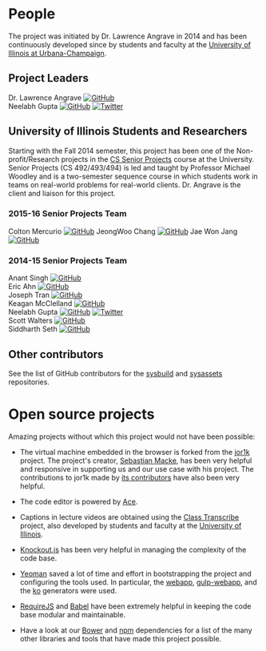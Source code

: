 # People
The project was initiated by Dr. Lawrence Angrave in 2014 and has been continuously developed since by
students and faculty at the [University of Illinois at Urbana-Champaign](http://illinois.edu/).

## Project Leaders
Dr. Lawrence Angrave [![GitHub][github]](https://github.com/angrave)  
Neelabh Gupta [![GitHub][github]](https://github.com/neelabhg) [![Twitter][twitter]](https://twitter.com/neelabhg)

## University of Illinois Students and Researchers
Starting with the Fall 2014 semester, this project has been one of the Non-profit/Research projects in the
[CS Senior Projects](https://seniorprojects.cs.illinois.edu/confluence/display/CourseContent/Senior+Projects+in+CS)
course at the University. Senior Projects (CS 492/493/494) is led and taught by Professor Michael Woodley and is a
two-semester sequence course in which students work in teams on real-world problems for real-world clients.
Dr. Angrave is the client and liaison for this project.

### 2015-16 Senior Projects Team
Colton Mercurio [![GitHub][github]](https://github.com/cmercur2)
JeongWoo Chang [![GitHub][github]](https://github.com/inspiredjw)
Jae Won Jang [![GitHub][github]](https://github.com/jjang16)

### 2014-15 Senior Projects Team
Anant Singh [![GitHub][github]](https://github.com/anant-singh)  
Eric Ahn [![GitHub][github]](https://github.com/wchill)  
Joseph Tran [![GitHub][github]](https://github.com/jdtran23)  
Keagan McClelland [![GitHub][github]](https://github.com/CaptJakk)  
Neelabh Gupta [![GitHub][github]](https://github.com/neelabhg) [![Twitter][twitter]](https://twitter.com/neelabhg)  
Scott Walters [![GitHub][github]](https://github.com/scowalt)  
Siddharth Seth [![GitHub][github]](https://github.com/siddharth-seth)

## Other contributors
See the list of GitHub contributors for the [sysbuild](https://github.com/cs-education/sysbuild/graphs/contributors)
and [sysassets](https://github.com/cs-education/sysassets/graphs/contributors) repositories.

# Open source projects
Amazing projects without which this project would not have been possible:

* The virtual machine embedded in the browser is forked from the [jor1k](https://github.com/s-macke/jor1k) project.
  The project's creator, [Sebastian Macke](https://github.com/s-macke), has been very helpful and responsive in
  supporting us and our use case with his project. The contributions to jor1k made by
  [its contributors](https://github.com/s-macke/jor1k/graphs/contributors) have also been very helpful.

* The code editor is powered by [Ace](https://ace.c9.io/).

* Captions in lecture videos are obtained using the [Class Transcribe](https://github.com/cs-education/classTranscribe)
  project, also developed by students and faculty at the [University of Illinois](http://illinois.edu/).

* [Knockout.js](http://knockoutjs.com/) has been very helpful in managing the complexity of the code base.

* [Yeoman](http://yeoman.io/) saved a lot of time and effort in bootstrapping the project and configuring the tools used.
  In particular, the [webapp](https://github.com/yeoman/generator-webapp#readme),
  [gulp-webapp](https://github.com/yeoman/generator-gulp-webapp#readme), and the
  [ko](https://github.com/stevesanderson/generator-ko#readme) generators were used.

* [RequireJS](http://requirejs.org/) and [Babel](https://babeljs.io/) have been extremely helpful in keeping the code base
  modular and maintainable.

* Have a look at our [Bower](bower.json) and [npm](package.json) dependencies for a list of the many other libraries
  and tools that have made this project possible.


<!-- Social icons from https://github.com/carlsednaoui/gitsocial -->
<!-- no need to change these -->

<!-- icons with padding -->
[github-padding]: https://i.imgur.com/0o48UoR.png (GitHub)
[twitter-padding]: https://i.imgur.com/tXSoThF.png (Twitter)
[facebook-padding]: https://i.imgur.com/P3YfQoD.png (Facebook)
[googleplus-padding]: https://i.imgur.com/yCsTjba.png (Google+)
[tumblr-padding]: https://i.imgur.com/YckIOms.png (Tumblr)
[dribbble-padding]: https://i.imgur.com/1AGmwO3.png (Dribbble)

<!-- icons without padding -->
[github]: https://i.imgur.com/9I6NRUm.png (GitHub)
[twitter]: https://i.imgur.com/wWzX9uB.png (Twitter)
[facebook]: https://i.imgur.com/fep1WsG.png (Facebook)
[googleplus]: https://i.imgur.com/VlgBKQ9.png (Google+)
[tumblr]: https://i.imgur.com/jDRp47c.png (Tumblr)
[dribbble]: https://i.imgur.com/Vvy3Kru.png (Dribbble)
